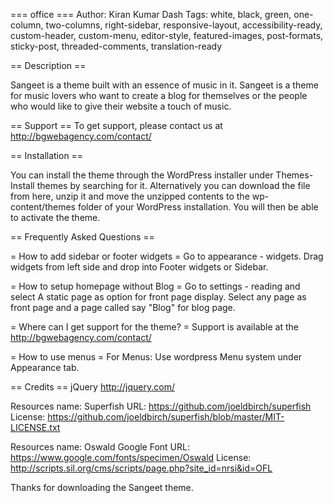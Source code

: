 === office ===
Author: Kiran Kumar Dash
Tags: white, black, green, one-column, two-columns, right-sidebar, responsive-layout, accessibility-ready, custom-header, custom-menu, editor-style, featured-images, post-formats, sticky-post, threaded-comments, translation-ready

== Description ==

Sangeet is a theme built with an essence of music in it. Sangeet is a theme for music lovers who want to create a blog for themselves or the people who would like to give their website a touch of music.

== Support ==
To get support, please contact us at http://bgwebagency.com/contact/

== Installation ==

You can install the theme through the WordPress installer under Themes-Install themes by searching for it.
Alternatively you can download the file from here, unzip it and move the unzipped contents to the wp-content/themes folder
of your WordPress installation. You will then be able to activate the theme.

== Frequently Asked Questions ==

= How to add sidebar or footer widgets =
Go to appearance - widgets. Drag widgets from left side and drop into Footer widgets or Sidebar.

= How to setup homepage without Blog =
Go to settings - reading and select A static page as option for front page display. Select any page as front page and a page called say "Blog" for blog page.

= Where can I get support for the theme? =
Support is available at the http://bgwebagency.com/contact/

= How to use menus =
For Menus: Use wordpress Menu system under Appearance tab.

== Credits ==
jQuery http://jquery.com/

Resources name:	Superfish
URL:	https://github.com/joeldbirch/superfish
License:	https://github.com/joeldbirch/superfish/blob/master/MIT-LICENSE.txt

Resources name:	Oswald Google Font
URL:	https://www.google.com/fonts/specimen/Oswald
License:	http://scripts.sil.org/cms/scripts/page.php?site_id=nrsi&id=OFL

Thanks for downloading the Sangeet theme.
